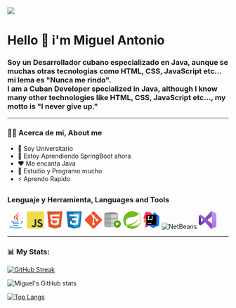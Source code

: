 <div id="header" aling="center">
    <img src="https://media0.giphy.com/media/v1.Y2lkPTc5MGI3NjExNDI5cGg2NmYxN3AyejdwcGgxZnVqcHNyd3Bkcmt3bjJiZmd5N3N4cyZlcD12MV9pbnRlcm5hbF9naWZfYnlfaWQmY3Q9Zw/HscDLzkO8EOTmgkhQP/giphy.gif" width="200">
    <h1 aling="center">Hello 👋 i'm Miguel Antonio</h1>
    <h3 aling="center">Soy un Desarrollador cubano especializado en Java, aunque se muchas otras tecnologias como HTML, CSS, JavaScript etc... mi lema es "Nunca me rindo".<br>
        I am a Cuban Developer specialized in Java, although I know many other technologies like HTML, CSS, JavaScript etc..., my motto is "I never give up."
    </h3>
</div>

---
### 👨‍💻 Acerca de mi, About me

- 📝 Soy Universitario
- 🌱 Estoy Aprendiendo SpringBoot ahora
- ❤️ Me encanta Java
- 🔭 Estudio y Programo mucho
- ⚡ Aprendo Rapido

<div aling="center">
    <h3>Lenguaje y Herramienta, Languages and Tools</h3>
    <img src="https://raw.githubusercontent.com/devicons/devicon/6910f0503efdd315c8f9b858234310c06e04d9c0/icons/java/java-original.svg" title="Java" alt="Java" width="40" height="40">
    <img src="https://raw.githubusercontent.com/devicons/devicon/6910f0503efdd315c8f9b858234310c06e04d9c0/icons/javascript/javascript-original.svg" title="JavaScript" alt="JavaScript" width="40" height="40">
    <img src="https://raw.githubusercontent.com/devicons/devicon/6910f0503efdd315c8f9b858234310c06e04d9c0/icons/html5/html5-original.svg" title="HTML" alt="HTML5" width="40" height="40">
    <img src="https://raw.githubusercontent.com/devicons/devicon/6910f0503efdd315c8f9b858234310c06e04d9c0/icons/css3/css3-original.svg" title="CSS" alt="CSS" width="40" height="40">
    <img src="https://raw.githubusercontent.com/devicons/devicon/6910f0503efdd315c8f9b858234310c06e04d9c0/icons/git/git-original.svg" title="Git" alt="Git" height="40" width="40">
    <img src="https://raw.githubusercontent.com/devicons/devicon/6910f0503efdd315c8f9b858234310c06e04d9c0/icons/sqldeveloper/sqldeveloper-original.svg" title="SQL" alt="SQL" height="40" width="40">
    <img src="https://raw.githubusercontent.com/devicons/devicon/6910f0503efdd315c8f9b858234310c06e04d9c0/icons/spring/spring-original.svg" title="springboot" alt="springboot" height="40" width="40">
    <img src="https://raw.githubusercontent.com/devicons/devicon/6910f0503efdd315c8f9b858234310c06e04d9c0/icons/intellij/intellij-original.svg" title="II" alt="II" height="40" width="40">
    <img src="https://upload.wikimedia.org/wikipedia/commons/thumb/9/98/Apache_NetBeans_Logo.svg/800px-Apache_NetBeans_Logo.svg.png" title="NetBeans" alt="NetBeans" width="40" height="40">
    <img src="https://raw.githubusercontent.com/devicons/devicon/6910f0503efdd315c8f9b858234310c06e04d9c0/icons/visualstudio/visualstudio-original.svg" title="Visual Studio Code" alt="VSC" height="40" width="40">
</div>


---
###  📊 My Stats:

[![GitHub Streak](http://github-readme-streak-stats.herokuapp.com?user=Miguel%20Antonio&theme=dracula&hide_border=true&locale=es&date_format=j%20M%5B%20Y%5D&mode=weekly)](https://git.io/streak-stats)

![Miguel's GitHub stats](https://github-readme-stats.vercel.app/api?username=MiguelAntonioRS&show_icons=true&theme=radical)

[![Top Langs](https://github-readme-stats.vercel.app/api/top-langs/?username=MiguelAntonioRS&layout=pie)](https://github.com/anuraghazra/github-readme-stats)
